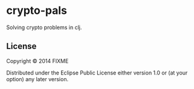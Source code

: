 # crypto-pals

Solving crypto problems in clj.

## License

Copyright © 2014 FIXME

Distributed under the Eclipse Public License either version 1.0 or (at
your option) any later version.
